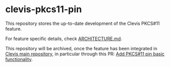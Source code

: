 # clevis-pkcs11-pin

This repository stores the up-to-date development of the Clevis PKCS#11 feature.

For feature specific details, check [ARCHITECTURE.md](https://github.com/sarroutbi/clevis-pkcs11-pin/blob/main/ARCHITECTURE.md).

This repository will be archived, once the feature has been integrated in [Clevis main repository](https://github.com/latchset/clevis), in particular through this PR: [Add PKCS#11 pin basic functionality](https://github.com/latchset/clevis/pull/471).

